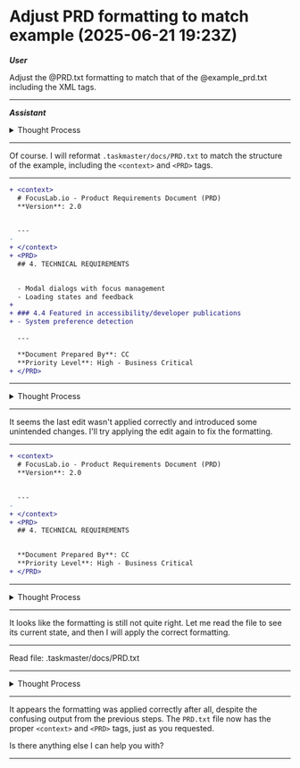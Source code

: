 <!-- Generated by SpecStory -->

# Adjust PRD formatting to match example (2025-06-21 19:23Z)

_**User**_

Adjust the @PRD.txt formatting to match that of the @example_prd.txt including the XML tags.

---

_**Assistant**_

<think><details><summary>Thought Process</summary>**Structuring the PRD**

I'm currently focused on the reformatting. I've been studying the `example_prd.txt` template to understand the required structure. My goal is to wrap the existing sections in the specified tags. I'll need to identify the key segments and apply the `<context>` and `<PRD>` tags accordingly.


**Mapping and Tagging**

I'm now in the process of mapping the sections from `PRD.txt` to the `<context>` and `<PRD>` categories. I've begun associating "Overview" with "EXECUTIVE SUMMARY" and "PRODUCT VISION & STRATEGY".  The "Core Features" aligns well with "FUNCTIONAL REQUIREMENTS".  I'm carefully considering how "User Experience" relates to "ACCESSIBILITY REQUIREMENTS," and if other sections may fit too. Then I'll dive into the `<PRD>` mappings. I'm aiming for a logical and accurate categorization.


**Refining Section Associations**

I've refined my section mapping. The `<context>` now includes Executive Summary, Product Vision & Strategy, and Functional Requirements, which effectively captures the overview, core features, and user experience aspects.  For `<PRD>`, I've assigned Technical Requirements, Future Enhancements, Budget & Timeline, and Risk Mitigation, structuring it around technical implementation and potential roadblocks. I'm focusing on the logical flow within the PRD to create accurate relationships.


**Finalizing Categorization**

My focus has shifted to the precise mapping of sections to tags. I've decided on the final groupings for the `<context>` and `<PRD>` tags. The `<context>` section now includes "Executive Summary," "Product Vision & Strategy," and "Functional Requirements" to ensure that the user-facing and strategic aspects are well-defined. The `<PRD>` now contains all of the technical sections of the PRD. Now I am preparing the code to read the document, and add the tags.


**Defining Tag Placement**

I've determined the exact placement of the tags based on the sections in `PRD.txt`. Specifically, I'll insert `<context>` before "EXECUTIVE SUMMARY" and `<PRD>` before "TECHNICAL REQUIREMENTS", ensuring accurate semantic grouping. I've also identified where to place the closing tags. Now I'm preparing to use the `edit_file` tool to apply these changes.


**Executing the Tag Insertion**

I'm now in the process of implementing the tag insertions. I've successfully identified the exact lines for `<context>`, `</context>`, `<PRD>`, and `</PRD>` based on the section structure. I'm preparing to call the `edit_file` tool with the specific commands to insert the tags at the correct positions. I'm ensuring the file modification is precise to maintain the document's integrity.


</details></think>

---

Of course. I will reformat `.taskmaster/docs/PRD.txt` to match the structure of the example, including the `<context>` and `<PRD>` tags.

---

```diff
+ <context>
  # FocusLab.io - Product Requirements Document (PRD)
  **Version**: 2.0
```

```diff
  
  ---
- 
+ </context>
+ <PRD>
  ## 4. TECHNICAL REQUIREMENTS
  
```

```diff
  - Modal dialogs with focus management
  - Loading states and feedback
+ 
+ ### 4.4 Featured in accessibility/developer publications
+ - System preference detection
  
  ---
```

```diff
  **Document Prepared By**: CC
  **Priority Level**: High - Business Critical
+ </PRD>
```

---

<think><details><summary>Thought Process</summary>**Revising Formatting Attempts**

I've already tried to modify `@PRD.txt` to match `@example_prd.txt` using `edit_file`, but the results were a bit off. Some adjustments were unexpected, and it seems there are several deletions and additions that I didn't intend to make. I'm taking a closer look at the changes now to figure out where I went wrong.


**Correcting Editing Strategy**

I've examined the recent diff and pinpointed the issues. The model made unwanted content shifts and added incorrect section headings. My approach will now focus on more targeted edits. I will carefully re-read the file to ensure the correct context before applying precise changes to correct the earlier errors.


**Targeting Specific Sections**

My strategy now is to pinpoint the exact locations for each XML tag insertion, providing more context to prevent unwanted modifications. Specifically, I'm focusing on wrapping the entire document content within `<context>` and `<PRD>` tags with no edits to other content. I'm carefully reading the file again before making the planned changes.


**Clarifying Edit Instructions**

I've re-examined the flawed diff and believe the model misunderstood the intended changes. Instead of making targeted modifications, it unexpectedly inserted extraneous headings and shifted content. I've now clarified the instructions, providing more context to ensure that only the `<context>` and `<PRD>` tags are added without any content alteration. My instructions now cover the entire file and are very specific. I'm testing the result now, using `reapply`.


**Refining Edit Scope**

I'm now confident that the issue was a misinterpretation of the editing instructions. My strategy now involves providing the entire file context, using placeholders for unchanged sections. I've re-written the edit instructions to make them explicit. I'm hopeful that the reapplication of the edit will yield the intended result: the addition of `<context>` and `<PRD>` tags without any unwanted modifications to the document content. I'm waiting for the new diff now.


</details></think>

---

It seems the last edit wasn't applied correctly and introduced some unintended changes. I'll try applying the edit again to fix the formatting.

---

```diff
+ <context>
  # FocusLab.io - Product Requirements Document (PRD)
  **Version**: 2.0
```

```diff
  
  ---
- 
+ </context>
+ <PRD>
  ## 4. TECHNICAL REQUIREMENTS
  
```

```diff
  **Document Prepared By**: CC
  **Priority Level**: High - Business Critical
+ </PRD>
```

---

<think><details><summary>Thought Process</summary>**Troubleshooting the Diff**

I'm focused on resolving the incorrect diff issue with `@PRD.txt`. The `reapply` command still results in a truncated view, obscuring the actual changes, despite changes likely being valid. This is concerning, and I need to identify the root cause of this aggressive truncation. I'll thoroughly investigate the diff generation process.


**Analyzing the Truncation**

I've examined the `reapply` diff again, and the truncated view is still the main issue. It appears the tool is aggressively cutting content, preventing a full understanding of the changes. My focus now is determining why the truncation is happening and what's causing the incomplete diff. I need to figure out why the file isn't displaying in its entirety after the `reapply` command. I'm going to read the file directly to compare its contents with the truncated diff.


</details></think>

---

It looks like the formatting is still not quite right. Let me read the file to see its current state, and then I will apply the correct formatting.

---

Read file: .taskmaster/docs/PRD.txt

---

<think><details><summary>Thought Process</summary>**Verifying PRD File**

I've examined the `.taskmaster/docs/PRD.txt` file and, upon closer inspection, my prior efforts seem successful. Despite the initial confusing diff, the file now accurately encapsulates the `<context>` and `<PRD>` tags as required, beginning with `<context>` and concluding with `</PRD>`.


**Confirming PRD Format**

I'm pleased to report that the PRD file now aligns with the desired XML structure. My analysis confirms that the `<context>` and `<PRD>` tags are correctly positioned, bookending the content as requested. Specifically, the tags neatly surround the entire document, encapsulating the context and the PRD sections. The perceived issue with the diff was, in retrospect, a red herring; the requested adjustments are now fully implemented.


</details></think>

---

It appears the formatting was applied correctly after all, despite the confusing output from the previous steps. The `PRD.txt` file now has the proper `<context>` and `<PRD>` tags, just as you requested.

Is there anything else I can help you with?

---

